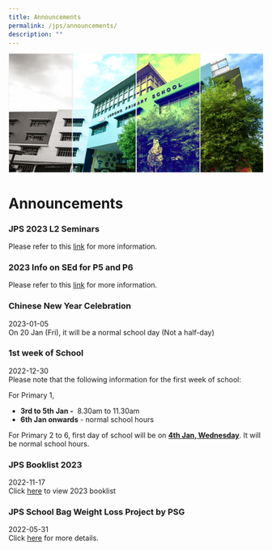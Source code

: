 ```yaml
---
title: Announcements
permalink: /jps/announcements/
description: ""
---
```

![](/images/Banner.png)

Announcements
=============
### JPS 2023 L2 Seminars

Please refer to this [link](/files/JPS%202023%20L2%20Seminars.pdf) for more information.

### 2023 Info on SEd for P5 and P6

Please refer to this [link](/cce/Programmes/MOE-Sexuality-Education-In-Schools/) for more information.


### Chinese New Year Celebration

2023-01-05 <br>
On 20 Jan (Fri), it will be a normal school day (Not a half-day)

### 1st week of School

2022-12-30 <br>
Please note that the following information for the first week of school: 

For Primary 1, 

*   <b>3rd to 5th Jan -</b>  8.30am to 11.30am
*   <b>6th Jan onwards</b> \- normal school hours

For Primary 2 to 6, first day of school will be on <u><b>4th Jan, Wednesday</b></u>. It will be normal school hours.


### JPS Booklist 2023

2022-11-17 <br>
Click [here](/forms/JPS-Booklist-2023/) to view 2023 booklist


### JPS School Bag Weight Loss Project by PSG

2022-05-31 <br>
Click [here](/files/School%20Bag%20Weight%20Loss%20Project%20PG.pdf) for more details.
